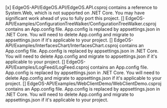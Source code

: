[x] EdgeOS-API/EdgeOS.API/EdgeOS.API.csproj contains a reference to System.Web, which is not supported on .NET Core. You may have significant work ahead of you to fully port this project.
[] EdgeOS-API/Examples/ConfigurationTreeWalker/ConfigurationTreeWalker.csproj contains an App.config file. App.config is replaced by appsettings.json in .NET Core. You will need to delete App.config and migrate to appsettings.json if it's applicable to your project.
[] EdgeOS-API/Examples/InterfacesChart/InterfacesChart.csproj contains an App.config file. App.config is replaced by appsettings.json in .NET Core. You will need to delete App.config and migrate to appsettings.json if it's applicable to your project.
[] EdgeOS-API/Examples/LogFeed/LogFeed.csproj contains an App.config file. App.config is replaced by appsettings.json in .NET Core. You will need to delete App.config and migrate to appsettings.json if it's applicable to your project.
[] EdgeOS-API/Examples/WebClientDemo/WebClientDemo.csproj contains an App.config file. App.config is replaced by appsettings.json in .NET Core. You will need to delete App.config and migrate to appsettings.json if it's applicable to your project.